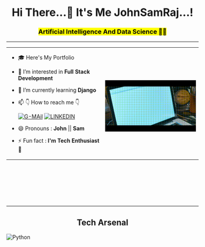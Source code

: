<h1 align="center">Hi There...👋 It's Me JohnSamRaj...!</h1>
<h3 align="center"><mark>Artificial Intelligence And Data Science 🧑‍🎓</mark></h3>
<hr>
<table width="100%" height="400px"> 
  <tr>
  <td width="50%"> 
				
- 🎓 Here's My Portfolio
  
- 👀 I’m interested in **Full Stack Development**
  
- 🌱 I’m currently learning **Django**
  
- 📫 👇 How to reach me 👇<br>

	[![G-MAil](https://img.shields.io/badge/Gmail-D14836?style=for-the-badge&logo=gmail&logoColor=white&color=black)](https://mail.google.com/mail/u/0/#inbox?compose=DmwnWtDkwpTkgTTbBrgPxjxpkcrSSqbSvbkPRdtZQGdQRfnRksNXWDvzcQNgzNvBRgbQXGkSXrVb) [![LINKEDIN](https://img.shields.io/badge/LinkedIn-0077B5?style=for-the-badge&logo=linkedin&logoColor=white&color=black)](https://www.linkedin.com/in/johnsamraj0301)

- 😄 Pronouns : **John** || **Sam**
  
- ⚡ Fun fact : **I'm Tech Enthusiast** 🤭
  
  </td>
  <td width="50%">
		
&nbsp; <br> 
<img src="https://github.com/JohnSamRaj/JohnSamRaj/blob/main/Thupakki.gif" width="100%" height="100%"> 
  </td>
  </tr>   
  </table>
  <hr>
  <h2 align="center">Tech Arsenal</h2>

  ![Python](https://img.shields.io/badge/python-3670A0?style=for-the-badge&logo=python&logoColor=ffdd54)
